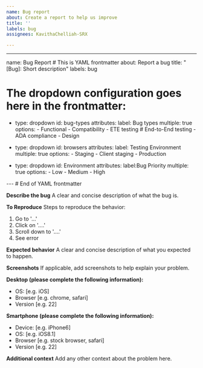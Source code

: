 ```yaml
---
name: Bug report
about: Create a report to help us improve
title: ''
labels: bug
assignees: KavithaChelliah-SRX

---
```


---
name: Bug Report  # This is YAML frontmatter
about: Report a bug
title: "[Bug]: Short description"
labels: bug

# The dropdown configuration goes here in the frontmatter:
- type: dropdown
  id: bug-types
  attributes:
    label: Bug types
    multiple: true
    options:
      - Functional
      - Compatibility
      - ETE testing # End-to-End testing
      - ADA compliance
      - Design

- type: dropdown
    id: browsers
    attributes:
      label: Testing Environment
      multiple: true
      options:
        - Staging
        - Client staging
        - Production

- type: dropdown
    id: Environment
    attributes:
      label:Bug Priority
      multiple: true
      options:
        - Low
        - Medium
        - High

---  # End of YAML frontmatter

**Describe the bug**
A clear and concise description of what the bug is.

**To Reproduce**
Steps to reproduce the behavior:
1. Go to '...'
2. Click on '....'
3. Scroll down to '....'
4. See error

**Expected behavior**
A clear and concise description of what you expected to happen.

**Screenshots**
If applicable, add screenshots to help explain your problem.

**Desktop (please complete the following information):**
 - OS: [e.g. iOS]
 - Browser [e.g. chrome, safari]
 - Version [e.g. 22]

**Smartphone (please complete the following information):**
 - Device: [e.g. iPhone6]
 - OS: [e.g. iOS8.1]
 - Browser [e.g. stock browser, safari]
 - Version [e.g. 22]


**Additional context**
Add any other context about the problem here.
